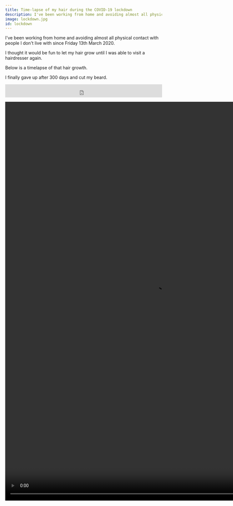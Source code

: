 ```yaml
---
title: Time-lapse of my hair during the COVID-19 lockdown
description: I've been working from home and avoiding almost all physical contact with people I don't live with since Friday 13th March 2020. I regret not getting a haircut before then. This is a visual log of hirsute madness.
image: lockdown.jpg
id: lockdown
---
```


I've been working from home and avoiding almost all physical contact with people I don't live with since Friday 13th March 2020.

I thought it would be fun to let my hair grow until I was able to visit a hairdresser again.

Below is a timelapse of that hair growth.

I finally gave up after 300 days and cut my beard.

<iframe style="border: 0; width: 100%; height: 42px;" src="https://bandcamp.com/EmbeddedPlayer/album=1932365749/size=small/bgcol=ffffff/linkcol=0687f5/track=3076779175/transparent=true/" seamless><a href="http://lookwhostoxic.com/album/whisky-and-wine">Whisky and Wine by Look Who&#39;s Toxic</a></iframe>

<p class="video-wrapper video-wrapper-3-4">
  <video width="960" height="1280" controls loop autoplay muted>
    <source src="lockdown.mp4" type="video/mp4">
  </video>
</p>
